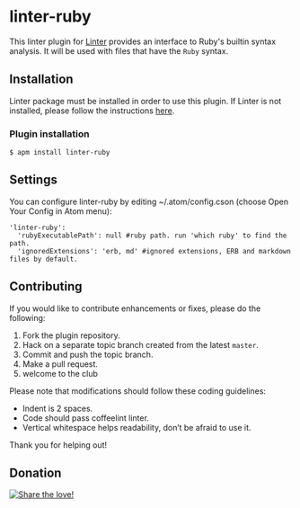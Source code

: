 linter-ruby
=========================

This linter plugin for [Linter](https://github.com/AtomLinter/Linter) provides an interface to Ruby's builtin syntax analysis. It will be used with files that have the `Ruby` syntax.

## Installation
Linter package must be installed in order to use this plugin. If Linter is not installed, please follow the instructions [here](https://github.com/AtomLinter/Linter).

### Plugin installation
```
$ apm install linter-ruby
```

## Settings
You can configure linter-ruby by editing ~/.atom/config.cson (choose Open Your Config in Atom menu):
```
'linter-ruby':
  'rubyExecutablePath': null #ruby path. run 'which ruby' to find the path.
  'ignoredExtensions': 'erb, md' #ignored extensions, ERB and markdown files by default.
```

## Contributing
If you would like to contribute enhancements or fixes, please do the following:

1. Fork the plugin repository.
1. Hack on a separate topic branch created from the latest `master`.
1. Commit and push the topic branch.
1. Make a pull request.
1. welcome to the club

Please note that modifications should follow these coding guidelines:

- Indent is 2 spaces.
- Code should pass coffeelint linter.
- Vertical whitespace helps readability, don’t be afraid to use it.

Thank you for helping out!

## Donation
[![Share the love!](https://chewbacco-stuff.s3.amazonaws.com/donate.png)](https://www.paypal.com/cgi-bin/webscr?cmd=_s-xclick&hosted_button_id=KXUYS4ARNHCN8)
